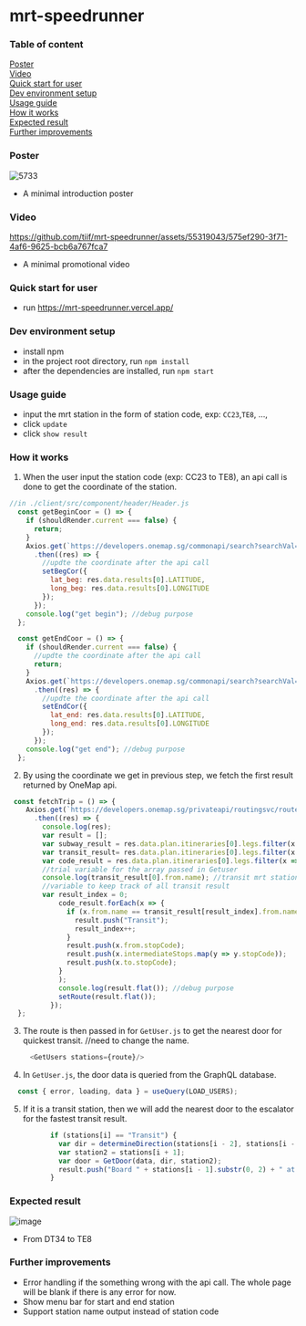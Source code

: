 # mrt-speedrunner
### Table of content
[Poster](https://github.com/tiif/mrt-speedrunner/blob/master/poster)  
[Video](https://github.com/tiif/mrt-speedrunner/blob/master/video)  
[Quick start for user](https://github.com/tiif/mrt-speedrunner/blob/master/README.md#quick-start-for-user)  
[Dev environment setup](https://github.com/tiif/mrt-speedrunner/blob/master/README.md#dev-environment-setup)  
[Usage guide](https://github.com/tiif/mrt-speedrunner/blob/master/README.md#usage-guide)  
[How it works](https://github.com/tiif/mrt-speedrunner/blob/master/README.md#how-it-works)  
[Expected result](https://github.com/tiif/mrt-speedrunner/blob/master/README.md#expected-result)  
[Further improvements](https://github.com/tiif/mrt-speedrunner/blob/master/README.md#further-improvements)  

### Poster
![5733](https://github.com/tiif/mrt-speedrunner/assets/55319043/eba77ac0-412f-48ec-b7ab-f67d8fff7d95)
- A minimal introduction poster

### Video

https://github.com/tiif/mrt-speedrunner/assets/55319043/575ef290-3f71-4af6-9625-bcb6a767fca7
- A minimal promotional video

### Quick start for user
- run https://mrt-speedrunner.vercel.app/

### Dev environment setup
- install npm
- in the project root directory, run ``npm install`` 
- after the dependencies are installed, run ``npm start``

### Usage guide 
- input the mrt station in the form of station code, exp: ``CC23``,``TE8``, ..., 
- click ``update``
- click ``show result``

### How it works
1. When the user input the station code (exp: CC23 to TE8), an api call is done to get the coordinate of the station.  
```javascript
//in ./client/src/component/header/Header.js
  const getBeginCoor = () => {
    if (shouldRender.current === false) {
      return;
    }
    Axios.get(`https://developers.onemap.sg/commonapi/search?searchVal=${begin}&returnGeom=Y&getAddrDetails=N&pageNum=1`)
      .then((res) => {
        //updte the coordinate after the api call
        setBegCor({
          lat_beg: res.data.results[0].LATITUDE,
          long_beg: res.data.results[0].LONGITUDE
        });
      });
    console.log("get begin"); //debug purpose
  };

  const getEndCoor = () => {
    if (shouldRender.current === false) {
      //updte the coordinate after the api call
      return;
    }
    Axios.get(`https://developers.onemap.sg/commonapi/search?searchVal=${end}&returnGeom=Y&getAddrDetails=N&pageNum=1`)
      .then((res) => {
        //updte the coordinate after the api call
        setEndCor({
          lat_end: res.data.results[0].LATITUDE,
          long_end: res.data.results[0].LONGITUDE
        });
      });
    console.log("get end"); //debug purpose
  };
```
2. By using the coordinate we get in previous step, we fetch the first result returned by OneMap api.
```javascript
 const fetchTrip = () => {
    Axios.get(`https://developers.onemap.sg/privateapi/routingsvc/route?start=${begCor.lat_beg}%2C${begCor.long_beg}&end=${endCor.lat_end}%2C${endCor.long_end}%2C&routeType=pt&token=${token}&date=2023-03-12&time=15%3A30%3A00&mode=RAIL&maxWalkDistance=1000`)
      .then((res) => {
        console.log(res);
        var result = [];
        var subway_result = res.data.plan.itineraries[0].legs.filter(x => x.mode === "SUBWAY");
        var transit_result= res.data.plan.itineraries[0].legs.filter(x => (x.mode === "WALK" && x.from.vertexType == "TRANSIT"));
        var code_result = res.data.plan.itineraries[0].legs.filter(x => x.mode === "SUBWAY");
        //trial variable for the array passed in Getuser
        console.log(transit_result[0].from.name); //transit mrt station name
        //variable to keep track of all transit result
        var result_index = 0;
            code_result.forEach(x => {
              if (x.from.name == transit_result[result_index].from.name) {
                result.push("Transit");
                result_index++;
              }
              result.push(x.from.stopCode);
              result.push(x.intermediateStops.map(y => y.stopCode));
              result.push(x.to.stopCode);
            }
            );
            console.log(result.flat()); //debug purpose
            setRoute(result.flat());
          });
  }; 

```
3. The route is then passed in for ``GetUser.js`` to get the nearest door for quickest transit. //need to change the name.
```javascript
     <GetUsers stations={route}/>
```
4. In ``GetUser.js``, the door data is queried from the GraphQL database.
```javascript
  const { error, loading, data } = useQuery(LOAD_USERS);
```
5. If it is a transit station, then we will add the nearest door to the escalator for the fastest transit result.
```javascript
          if (stations[i] == "Transit") {
            var dir = determineDirection(stations[i - 2], stations[i - 1]);
            var station2 = stations[i + 1];
            var door = GetDoor(data, dir, station2);
            result.push("Board " + stations[i - 1].substr(0, 2) + " at door " + door);
          }
```

### Expected result
![image](https://github.com/tiif/mrt-speedrunner/assets/55319043/2bbf33d1-174b-44f6-9c49-79e6582edae6)
- From DT34 to TE8



### Further improvements
- Error handling if the something wrong with the api call. The whole page will be blank if there is any error for now.
- Show menu bar for start and end station
- Support station name output instead of station code


